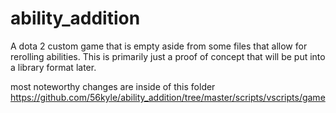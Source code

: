 # ability_addition

A dota 2 custom game that is empty aside from some files that allow for rerolling abilities. This is primarily just a proof of concept that will be put into a library format later.


most noteworthy changes are inside of this folder https://github.com/56kyle/ability_addition/tree/master/scripts/vscripts/game

